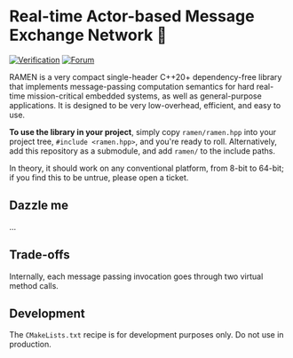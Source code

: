 # Real-time Actor-based Message Exchange Network 🍜

[![Verification](https://github.com/Zubax/ramen/actions/workflows/verification.yml/badge.svg)](https://github.com/Zubax/ramen/actions/workflows/verification.yml)
[![Forum](https://img.shields.io/discourse/https/forum.zubax.com/users.svg?color=e00000)](https://forum.zubax.com)

RAMEN is a very compact single-header C++20+ dependency-free library that implements message-passing computation semantics for hard real-time mission-critical embedded systems, as well as general-purpose applications. It is designed to be very low-overhead, efficient, and easy to use.

**To use the library in your project**, simply copy `ramen/ramen.hpp` into your project tree, `#include <ramen.hpp>`, and you're ready to roll. Alternatively, add this repository as a submodule, and add `ramen/` to the include paths.

In theory, it should work on any conventional platform, from 8-bit to 64-bit; if you find this to be untrue, please open a ticket.

## Dazzle me

...


## Trade-offs

Internally, each message passing invocation goes through two virtual method calls.

## Development

The `CMakeLists.txt` recipe is for development purposes only. Do not use in production.
